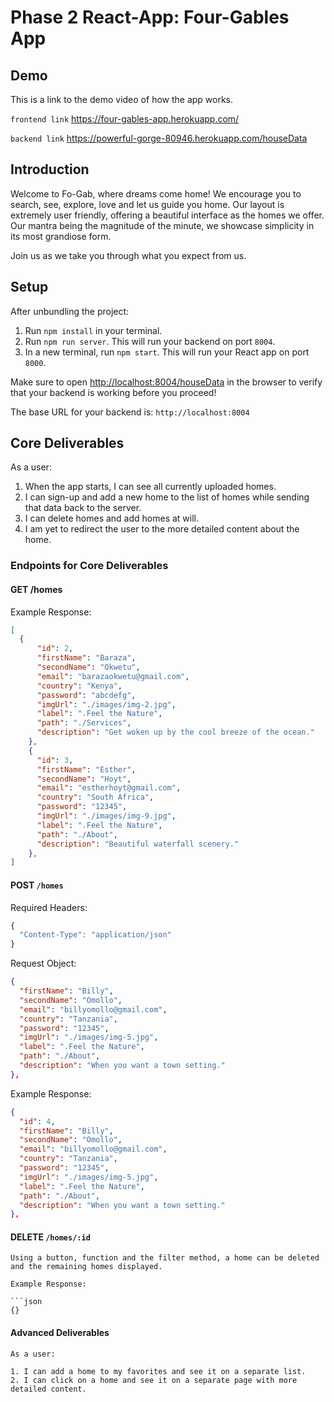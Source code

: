# Phase 2 React-App: Four-Gables App

## Demo

This is a link to the demo video of how the app works. 

``
frontend link
``
https://four-gables-app.herokuapp.com/

``
backend link
``
https://powerful-gorge-80946.herokuapp.com/houseData

## Introduction

Welcome to Fo-Gab, where dreams come home! We encourage you to search, see, explore, love and let us guide you home. Our layout is extremely user friendly, offering a beautiful interface as the homes we offer. Our mantra being the magnitude of the minute, we showcase simplicity in its most grandiose form. 

Join us as we take you through what you expect from us.

## Setup

After unbundling the project:

1. Run `npm install` in your terminal.
2. Run `npm run server`. This will run your backend on port `8004`.
3. In a new terminal, run `npm start`. This will run your React app on port `8000`.

Make sure to open [http://localhost:8004/houseData](http://localhost:8004/houseData) in the browser to verify that your backend is working before you proceed!

The base URL for your backend is: `http://localhost:8004`

## Core Deliverables

As a user:

1. When the app starts, I can see all currently uploaded homes.
2. I can sign-up and add a new home to the list of homes while sending that data back to the server.
3. I can delete homes and add homes at will.
4. I am yet to redirect the user to the more detailed content about the home.

### Endpoints for Core Deliverables

#### GET /homes

Example Response:

```json
[
  {
      "id": 2,
      "firstName": "Baraza",
      "secondName": "Okwetu",
      "email": "barazaokwetu@gmail.com",
      "country": "Kenya",
      "password": "abcdefg",
      "imgUrl": "./images/img-2.jpg",
      "label": ".Feel the Nature",
      "path": "./Services",
      "description": "Get woken up by the cool breeze of the ocean."
    },
    {
      "id": 3,
      "firstName": "Esther",
      "secondName": "Hoyt",
      "email": "estherhoyt@gmail.com",
      "country": "South Africa",
      "password": "12345",
      "imgUrl": "./images/img-9.jpg",
      "label": ".Feel the Nature",
      "path": "./About",
      "description": "Beautiful waterfall scenery."
    },
]
```

#### POST `/homes`

Required Headers:

```js
{
  "Content-Type": "application/json"
}
```

Request Object:

```json
{
  "firstName": "Billy",
  "secondName": "Omollo",
  "email": "billyomollo@gmail.com",
  "country": "Tanzania",
  "password": "12345",
  "imgUrl": "./images/img-5.jpg",
  "label": ".Feel the Nature",
  "path": "./About",
  "description": "When you want a town setting."
},   
```

Example Response:

```json
{
  "id": 4,
  "firstName": "Billy",
  "secondName": "Omollo",
  "email": "billyomollo@gmail.com",
  "country": "Tanzania",
  "password": "12345",
  "imgUrl": "./images/img-5.jpg",
  "label": ".Feel the Nature",
  "path": "./About",
  "description": "When you want a town setting."
},
```
#### DELETE `/homes/:id`

```
Using a button, function and the filter method, a home can be deleted and the remaining homes displayed.

Example Response:

```json
{}
```

#### Advanced Deliverables

```
As a user:

1. I can add a home to my favorites and see it on a separate list.
2. I can click on a home and see it on a separate page with more detailed content.

```
